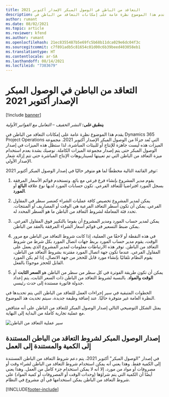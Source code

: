 ```yaml
---
title: التعاقد من الباطن في الوصول المبكر الإصدار أكتوبر 2021
description: يقدم هذا الموضوع نظرة عامة على إمكانات التعاقد من الباطن في Project Operations التي تُعد جزءًا من الوصول المبكر الإصدار أكتوبر 2021.
author: rumant
ms.date: 08/02/2021
ms.topic: article
ms.reviewer: kfend
ms.author: rumant
ms.openlocfilehash: 21ec8355487b5e69fc5b68b11dca029e6dc04f3c
ms.sourcegitcommit: c7f891adb5c81654c01d00c6b39beed403058eb1
ms.translationtype: HT
ms.contentlocale: ar-SA
ms.lasthandoff: 08/14/2021
ms.locfileid: "7383679"
---
```

# <a name="subcontracting-in-october-2021-early-access-release"></a>التعاقد من الباطن في الوصول المبكر الإصدار أكتوبر 2021

[!include [banner](../../includes/dataverse-preview.md)]

_**ينطبق على:** النشر الخفيف – التعامل مع الفواتير الأولية_

يقدم هذا الموضوع نظرة عامة على إمكانات التعاقد من الباطن في Dynamics 365 Project Operations التي تُعد جزءًا من الوصول المبكر الإصدار أكتوبر 2021. مجموعة الميزات هذه ليست جاهزة للإنتاج أو للبيئات المباشرة، لذا ستظل هذه الميزات في إصدار الوصول المبكر حتى يتم إصدار مجموعة الميزات الكاملة. نوصيك بشدة بعدم استخدام ميزة التعاقد من الباطن التي تم تعيينها لسيناريوهات الإنتاج المباشرة حتى تتم إزالة شعار الإصدار الأولي. 

توفر القائمة التالية مخططًا لما هو متوفر حاليًا في إصدار الوصول المبكر أكتوبر 2021:

1. يقوم مدير المشروع بإنشاء فرع فرعي مع بائع. وتستخدم قوائم الأسعار المرفقة بسجل المورد افتراضيا للتعاقد الفرعي. تكون حسابات المورد لديها نوع علاقة **البائع** أو **المورد**.

2. يمكن لمدير المشروع تخصيص كافة عمليات الشراء كعنصر سطر في المقاول الفرعي. يمكن أن تكون أسطر التعاقد الفرعية هي الوقت أو المصاريف أو المنتجات. تحدد فئة المعاملة لشروط التعاقد من الباطن ما هو السطر المحدد له.

3. يمكن لمدير حساب المورد ومدير المشروع أن يقوما بالتكيير فوق المقاول الفرعي. يمكن ضبط التسعير في قوائم أسعار الشراء المرفقة بالعقد من الباطن.

4. في هذه النقطة أو لاحقًا من العملية، إذا كانت شروط التعاقد من الباطن مع مرور الوقت، يقوم مدير حساب المورد بربط جهات اتصال المورد بكل شرط من شروط التعاقد من الباطن. توفر هذه الارتباطات معلومات لمدير المشروع الذي يعمل على المقاول الفرعي. عندما تكون جهة اتصال المورد مقترنة بشروط التعاقد من الباطن، يقوم النظام تلقائيًا بإنشاء مورد قابل للحجز من جهة الاتصال، إذا لم يكن المورد القابل للحجز موجودًا بالفعل.

5. يمكن أن تكون طريقة الفوترة في كل سطر من سطر من الباطن هو **السعر الثابت** أو **الوقت والمواد**. بالنسبة لشروط التعاقد من الباطن ذات السعر الثابت، يتم إعداد جدولة فاتورة مستندة إلى حدث رئيسي.

الخطوات المتبقية في سير إجراءات العمل للتعاقد من الباطن التي يتم تحديدها في النظرة العامة غير متوفرة حاليًا. عند إضافة وظيفة جديدة، سيتم تحديث هذ الموضوع. 

يمثل الشكل التوضيحي التالي إصدار الوصول المبكر للتعاقد من الباطن على أنه متناقض مع عملية تجارية كاملة من البداية إلى النهاية.

![سير عملية التعاقد من الباطن](../media/SubcontractingEAFlow.png)  


## <a name="quantity-based-and-work-based-subcontract-lines-early-access-release"></a>إصدار الوصول المبكر لشروط التعاقد من الباطن المستندة إلى الكمية والمستندة إلى العمل
في إصدار "الوصول المبكر" أكتوبر 2021، يتم دعم شروط التعاقد من الباطن المستندة إلى الكمية فقط. وهذا يعني أنه يمكن استخدام شروط التعاقد من الباطن لشراء وقت أو مصروفات أو مواد من مورد، إلا أنه لا يمكن استخدام جزء كامل من العمل. وهذا يعني أيضًا أن الكمية التي يتم شراؤها (وحدات الوقت أو المصروفات أو كمية المواد) على شروط التعاقد من الباطن يمكن استخدامها في أي مشروع في النظام.



[!INCLUDE[footer-include](../../includes/footer-banner.md)]
